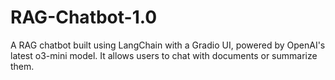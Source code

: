 # RAG-Chatbot-1.0
A RAG chatbot built using LangChain with a Gradio UI, powered by OpenAI's latest o3-mini model. It allows users to chat with documents or summarize them.
